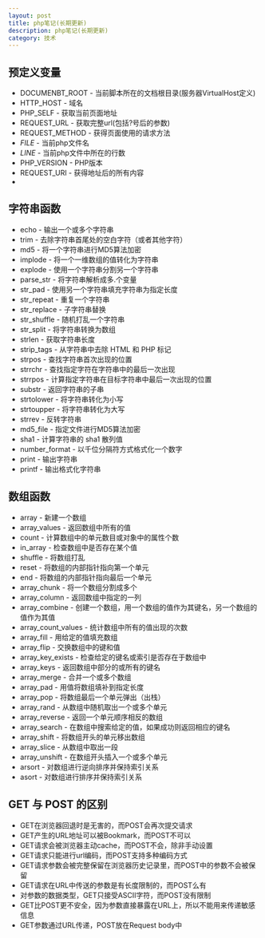 ```yaml
---
layout: post
title: php笔记(长期更新)
description: php笔记(长期更新)
category: 技术
---
```


## 预定义变量
* DOCUMENBT_ROOT - 当前脚本所在的文档根目录(服务器VirtualHost定义)
* HTTP_HOST - 域名
* PHP_SELF - 获取当前页面地址
* REQUEST_URL - 获取完整url(包括?号后的参数)
* REQUEST_METHOD - 获得页面使用的请求方法
* _FILE_ - 当前php文件名
* _LINE_ - 当前php文件中所在的行数
* PHP_VERSION - PHP版本
* REQUEST_URI - 获得地址后的所有内容
* 

## 字符串函数
* echo - 输出一个或多个字符串
* trim - 去除字符串首尾处的空白字符（或者其他字符）
* md5 - 将一个字符串进行MD5算法加密
* implode - 将一个一维数组的值转化为字符串
* explode - 使用一个字符串分割另一个字符串
* parse_str - 将字符串解析成多.个变量
* str_pad - 使用另一个字符串填充字符串为指定长度
* str_repeat - 重复一个字符串
* str_replace - 子字符串替换
* str_shuffle - 随机打乱一个字符串
* str_split - 将字符串转换为数组
* strlen - 获取字符串长度
* strip_tags - 从字符串中去除 HTML 和 PHP 标记
* strpos - 查找字符串首次出现的位置
* strrchr - 查找指定字符在字符串中的最后一次出现
* strrpos - 计算指定字符串在目标字符串中最后一次出现的位置
* substr - 返回字符串的子串
* strtolower - 将字符串转化为小写
* strtoupper - 将字符串转化为大写
* strrev - 反转字符串
* md5_file - 指定文件进行MD5算法加密 
* sha1 - 计算字符串的 sha1 散列值
* number_format - 以千位分隔符方式格式化一个数字
* print - 输出字符串
* printf - 输出格式化字符串

## 数组函数
* array - 新建一个数组
* array_values - 返回数组中所有的值
* count - 计算数组中的单元数目或对象中的属性个数
* in_array - 检查数组中是否存在某个值
* shuffle - 将数组打乱
* reset - 将数组的内部指针指向第一个单元
* end - 将数组的内部指针指向最后一个单元
* array_chunk - 将一个数组分割成多个
* array_column - 返回数组中指定的一列
* array_combine - 创建一个数组，用一个数组的值作为其键名，另一个数组的值作为其值
* array_count_values - 统计数组中所有的值出现的次数
* array_fill - 用给定的值填充数组
* array_flip - 交换数组中的键和值
* array_key_exists - 检查给定的键名或索引是否存在于数组中
* array_keys - 返回数组中部分的或所有的键名
* array_merge - 合并一个或多个数组
* array_pad - 用值将数组填补到指定长度
* array_pop - 将数组最后一个单元弹出（出栈）
* array_rand - 从数组中随机取出一个或多个单元
* array_reverse - 返回一个单元顺序相反的数组
* array_search - 在数组中搜索给定的值，如果成功则返回相应的键名
* array_shift - 将数组开头的单元移出数组
* array_slice - 从数组中取出一段
* array_unshift - 在数组开头插入一个或多个单元
* arsort - 对数组进行逆向排序并保持索引关系
* asort - 对数组进行排序并保持索引关系


## GET 与 POST 的区别
* GET在浏览器回退时是无害的，而POST会再次提交请求
* GET产生的URL地址可以被Bookmark，而POST不可以
* GET请求会被浏览器主动cache，而POST不会，除非手动设置
* GET请求只能进行url编码，而POST支持多种编码方式
* GET请求参数会被完整保留在浏览器历史记录里，而POST中的参数不会被保留
* GET请求在URL中传送的参数是有长度限制的，而POST么有
* 对参数的数据类型，GET只接受ASCII字符，而POST没有限制
* GET比POST更不安全，因为参数直接暴露在URL上，所以不能用来传递敏感信息
* GET参数通过URL传递，POST放在Request body中